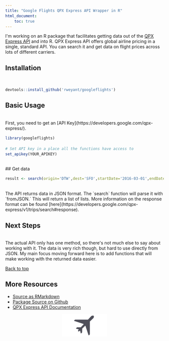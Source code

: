 ```yaml
---
title: "Google Flights QPX Express API Wrapper in R"
html_document:
    toc: true
---
```




I'm working on an R package that facilitates getting data out of the [QPX Express API](https://developers.google.com/qpx-express/) and into R.  QPX Express API offers global airline pricing in a single, standard API.  You can search it and get data on flight prices across lots of different carriers.

## Installation
<br>

```r
devtools::install_github('rweyant/googleflights')
```

## Basic Usage
<br>
First, you need to get an [API Key](https://developers.google.com/qpx-express/).

```r
library(googleflights)

# Set API key in a place all the functions have access to
set_apikey(YOUR_APIKEY)
```
<br>
## Get data
<br>

```r
result <- search(origin='DTW',dest='SFO',startDate='2016-03-01',endDate='2016-03-08')
```
<br>
The API returns data in JSON format.  The `search` function will parse it with `fromJSON.` This will return a list of lists.  More information on the response format can be found [here](https://developers.google.com/qpx-express/v1/trips/search#response).

## Next Steps
<br>
The actual API only has one method, so there's not much else to say about working with it.  The data is very rich though, but hard to use directly from JSON.  My main focus moving forward here is to add functions that will make working with the returned data easier.

<a href="#top">Back to top</a>

## More Resources
- [Source as RMarkdown](https://github.com/rweyant/bertplot/)
- [Package Source on Github](https://github.com/rweyant/googleflights)
- [QPX Express API Documentation](https://developers.google.com/qpx-express/v1/)


<img src="figure/unnamed-chunk-4-1.png" title="plot of chunk unnamed-chunk-4" alt="plot of chunk unnamed-chunk-4" style="display: block; margin: auto;" />
